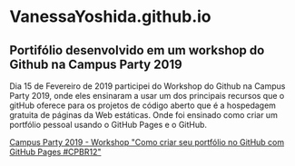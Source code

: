 # VanessaYoshida.github.io
## Portifólio desenvolvido em um workshop do Github na Campus Party 2019
Dia 15 de Fevereiro de 2019 participei do Workshop do Github na Campus Party 2019, onde eles ensinaram a usar um dos principais recursos que o gitHub oferece para os projetos de código aberto que é a hospedagem gratuita de páginas da Web estáticas. 
Onde foi ensinado como criar um portfólio pessoal usando o GitHub Pages e o GitHub.


[Campus Party 2019 - Workshop "Como criar seu portfólio no GitHub com GitHub Pages #CPBR12"](https://campuse.ro/events/campus-party-brasil-2019/workshop/como-criar-seu-portfolio-no-github-com-github-pages-cpbr12/)
